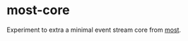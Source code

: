 # most-core

Experiment to extra a minimal event stream core from [most](https://github.com/cujojs/most).